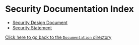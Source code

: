 # Security Documentation Index

- [Security Design Document](Security%20Design%20Document.md)
- [Security Statement](Security%20Statement.md)


[Click here to go back to the `Documentation` directory](../)
